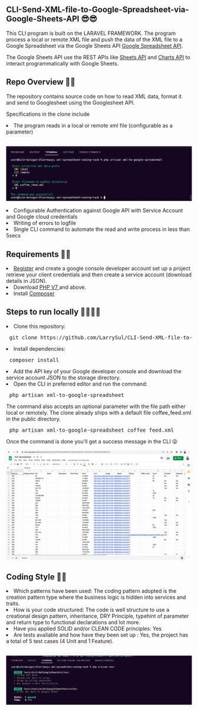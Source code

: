 ## CLI-Send-XML-file-to-Google-Spreadsheet-via-Google-Sheets-API 😎😎


This CLI program is built on the LARAVEL FRAMEWORK. The program process a local or remote XML file and push the data of the XML file to a Google Spreadsheet via the Google Sheets API [Google Spreadsheet API](https://developers.google.com/sheets/).

The Google Sheets API use the REST APIs like [Sheets API](https://developers.google.com/sheets/api) and [Charts API](https://developers.google.com/chart/interactive/docs/spreadsheets/) to interact programmatically with Google Sheets.

## Repo Overview 🥳🥳

The repository contains source code on how to read XML data, format it and send to Googlesheet using the Googlesheet API.

Specifications in the clone include

<li> The program reads in a local or remote xml file (configurable as a parameter)</li> </br>

![Screenshot of read write operation via the CLI](https://github.com/LarrySul/CLI-Send-XML-file-to-Google-Spreadsheet-via-Google-Sheets-API/blob/master/public/screenshots/terminal.png)


<li>Configurable Authentication against Google API with Service Account and Google cloud credentials </li>


<li> Writing of errors to logfile </li>


<li> Single CLI command to automate the read and write process in less than 5secs </li>

## Requirements 🔧🔧

<li> <a href="https://console.developers.google.com/">Register</a> and create a google console developer account set up a project retrieve your client credentials and then create a service account (download details in JSON).</li>

<li> Download <a href="https://www.php.net/downloads.php"> PHP V7 </a> and above. </li>

<li> Install <a href="https://getcomposer.org/download/"> Composer </a> </li>

## Steps to run locally 🧑‍💻👩‍💻

<li> Clone this repository: </li>

<pre> git clone https://github.com/LarrySul/CLI-Send-XML-file-to-Google-Spreadsheet-via-Google-Sheets-API/ </pre>

<li> Install dependencies: </li>

<pre> composer install </pre>

<li> Add the API key of your Google developer console and download the service account JSON to the storage directory. </li>

<li> Open the CLI in preferred editor and run the command: </li>

<pre> php artisan xml-to-google-spreadsheet </pre>

The command also accepts an optional parameter with the file path either local or remotely. The clone already ships with a default file coffee_feed.xml in the public directory.

<pre> php artisan xml-to-google-spreadsheet coffee_feed.xml </pre>

Once the command is done you'll get a success message in the CLI 😜 </br>

![Screenshot of start sheet](https://github.com/LarrySul/CLI-Send-XML-file-to-Google-Spreadsheet-via-Google-Sheets-API/blob/master/public/screenshots/startsheet.png)


## Coding Style 🚀🚀

<li> Which patterns have been used: The coding pattern adopted is the creation pattern type where the business logic is hidden into services and traits.</li>

<li> How is your code structured: The code is well structure to use a creational design pattern, inheritance, DRY Principle, typehint of parameter and return type to functional declarations and lot more. </li>

<li> Have you applied SOLID and/or CLEAN CODE principles: Yes </li>

<li> Are tests available and how have they been set up : Yes, the project has a total of 5 test cases (4 Unit and 1 Feature). </li> </br>

![Screenshot of end sheet](https://github.com/LarrySul/CLI-Send-XML-file-to-Google-Spreadsheet-via-Google-Sheets-API/blob/master/public/screenshots/testcase.png)


